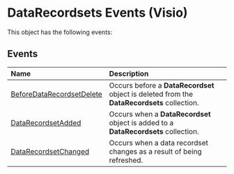
# DataRecordsets Events (Visio)
This object has the following events:

## Events



|**Name**|**Description**|
|:-----|:-----|
|[BeforeDataRecordsetDelete](f559b904-df44-3f4e-14d9-6a1493180f27.md)|Occurs before a  **DataRecordset** object is deleted from the **DataRecordsets** collection.|
|[DataRecordsetAdded](ff3dae8e-3a49-7432-fc52-261a603d7bc3.md)|Occurs when a  **DataRecordset** object is added to a **DataRecordsets** collection.|
|[DataRecordsetChanged](a0016ac9-bf63-ea19-2e82-bf90a67c4545.md)|Occurs when a data recordset changes as a result of being refreshed.|

